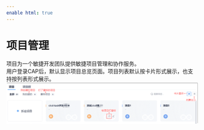 ```yaml
---
enable html: true
---
```

# 项目管理

项目为一个敏捷开发团队提供敏捷项目管理和协作服务。            
用户登录CAP后，默认显示项目总览页面。项目列表默认按卡片形式展示，也支持按列表形式展示。                   
<img src="fig/项目总览.png" style="zoom:50%">



